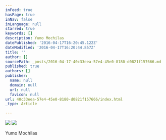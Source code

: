 ```yaml
---
inFeed: true
hasPage: true
inNav: false
inLanguage: null
starred: true
keywords: []
description: Yumo Mochilas
datePublished: '2016-04-17T16:20:45.122Z'
dateModified: '2016-04-17T16:20:44.857Z'
title: ''
author: []
sourcePath: _posts/2016-04-17-40c33eea-57e4-45e0-8180-d0821f157666.md
published: true
authors: []
publisher:
  name: null
  domain: null
  url: null
  favicon: null
url: 40c33eea-57e4-45e0-8180-d0821f157666/index.html
_type: Article

---
```

![](https://the-grid-user-content.s3-us-west-2.amazonaws.com/24ab7230-c5fe-4891-90bf-2e0ca84712c7.jpg)
![](https://the-grid-user-content.s3-us-west-2.amazonaws.com/fba5d709-bbdc-4f86-8a6a-9ac16476f186.jpg)

Yumo Mochilas
